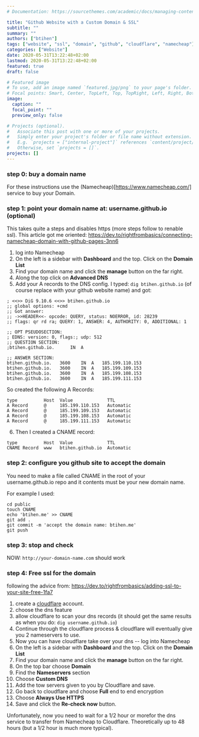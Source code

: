 ```yaml
---
# Documentation: https://sourcethemes.com/academic/docs/managing-content/

title: "Github Website with a Custom Domain & SSL"
subtitle: ""
summary: ""
authors: ["btihen"]
tags: ["website", "ssl", "domain", "github", "cloudflare", "namecheap"]
categories: ["Website"]
date: 2020-05-31T13:22:48+02:00
lastmod: 2020-05-31T13:22:48+02:00
featured: true
draft: false

# Featured image
# To use, add an image named `featured.jpg/png` to your page's folder.
# Focal points: Smart, Center, TopLeft, Top, TopRight, Left, Right, BottomLeft, Bottom, BottomRight.
image:
  caption: ""
  focal_point: ""
  preview_only: false

# Projects (optional).
#   Associate this post with one or more of your projects.
#   Simply enter your project's folder or file name without extension.
#   E.g. `projects = ["internal-project"]` references `content/project/deep-learning/index.md`.
#   Otherwise, set `projects = []`.
projects: []
---
```

### step 0: buy a domain name

For these instructions use the (Namecheap)[https://www.namecheap.com/] service to buy your Domain.

### step 1: point your domain name at: username.github.io (optional)

This takes quite a steps and disables https (more steps follow to renable ssl).  This article got me oriented:
https://dev.to/rightfrombasics/connecting-namecheap-domain-with-github-pages-3nn6

1. log into Namecheap
2. On the left is a sidebar with **Dashboard** and the top.  Click on the **Domain List**
3. Find your domain name and click the **manage** button on the far right.
4. Along the top click on **Advanced DNS**
5. Add your A records to the DNS config.  I typed: `dig btihen.github.io` (of course replace with your github website name) and got:
```
; <<>> DiG 9.10.6 <<>> btihen.github.io
;; global options: +cmd
;; Got answer:
;; ->>HEADER<<- opcode: QUERY, status: NOERROR, id: 28239
;; flags: qr rd ra; QUERY: 1, ANSWER: 4, AUTHORITY: 0, ADDITIONAL: 1

;; OPT PSEUDOSECTION:
; EDNS: version: 0, flags:; udp: 512
;; QUESTION SECTION:
;btihen.github.io.		IN	A

;; ANSWER SECTION:
btihen.github.io.	3600	IN	A	185.199.110.153
btihen.github.io.	3600	IN	A	185.199.109.153
btihen.github.io.	3600	IN	A	185.199.108.153
btihen.github.io.	3600	IN	A	185.199.111.153
```
So created the following A Records:
```
type          Host  Value             TTL
A Record      @     185.199.110.153   Automatic
A Record      @     185.199.109.153   Automatic
A Record      @     185.199.108.153   Automatic
A Record      @     185.199.111.153   Automatic
```
6. Then I created a CNAME record:
```
type          Host  Value             TTL
CNAME Record  www   btihen.github.io  Automatic
```

### step 2: configure you github site to accept the domain

You need to make a file called CNAME in the root of your username.github.io repo and it contents must be your new domain name.

For example I used:
```
cd public
touch CNAME
echo 'btihen.me' >> CNAME
git add .
git commit -m 'accept the domain name: btihen.me'
git push
```

### step 3: stop and check

NOW: `http://your-domain-name.com` should work

### step 4: Free ssl for the domain

following the advice from: https://dev.to/rightfrombasics/adding-ssl-to-your-site-free-1fa7

1. create a [cloudflare](https://www.cloudflare.com/) account.
2. choose the dns feature
3. allow cloudflare to scan your dns records (it should get the same results as when you do: `dig username.github.io`)
4. Continue through the cloudflare process & cloudflare will eventually give you 2 nameservers to use.
5. Now you can have cloudflare take over your dns -- log into Namecheap
6. On the left is a sidebar with **Dashboard** and the top.  Click on the **Domain List**
7. Find your domain name and click the **manage** button on the far right.
8. On the top bar choose **Domain**
9. Find the **Nameservers** section
10. Choose **Custom DNS**
11. Add the tow servers given to you by Cloudflare and save.
12. Go back to cloudflare and choose **Full** end to end encryption
13. Choose **Always Use HTTPS**
14. Save and click the **Re-check now** button.

Unfortunately, now you need to wait for a 1/2 hour or morefor the dns service to transfer from Namecheap to Cloudflare.  Theoretically up to 48 hours (but a 1/2 hour is much more typical).
